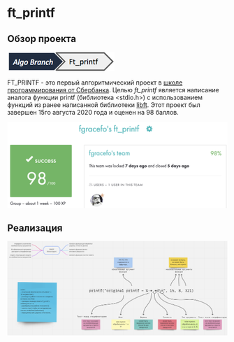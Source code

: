 # ft_printf

## Обзор проекта

![alt text](https://github.com/eldaroid/pictures/blob/master/printf_algo.png)

FT_PRINTF - это первый алгоритмический проект в [школе программирования от Сбербанка](https://21-school.ru/). Целью *ft_printf* является написание аналога функции printf (библиотека <stdio.h>) с использованием функций из ранее написанной библиотеки [libft](https://github.com/eldaroid/libft-fgracefo). Этот проект был завершен 15го августа 2020 года и оценен на 98 баллов.

![alt text](https://github.com/eldaroid/pictures/blob/master/score_of_printf.png)

## Реализация

![alt text](https://github.com/eldaroid/pictures/blob/master/structure_of_printf.png)
